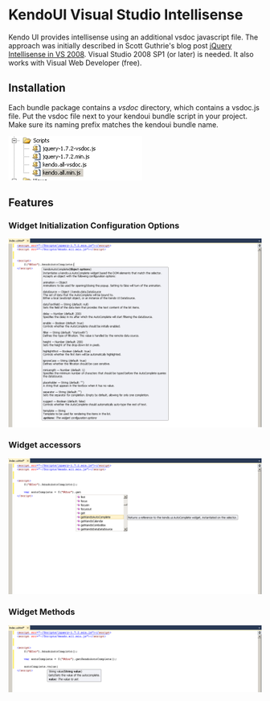 # KendoUI Visual Studio Intellisense

Kendo UI provides intellisense using an additional vsdoc javascript file. The approach was initially described in Scott Guthrie's blog post [jQuery Intellisense in VS 2008](http://weblogs.asp.net/scottgu/archive/2008/11/21/jquery-intellisense-in-vs-2008.aspx).
Visual Studio 2008 SP1 (or later) is needed. It also works with Visual Web Developer (free).

## Installation

Each bundle package contains a *vsdoc* directory, which contains a vsdoc.js file. Put the vsdoc file next to your kendoui bundle script in your project. Make sure its naming prefix matches the kendoui bundle name.

![Solution Explorer](solution-explorer.png)

## Features

### Widget Initialization Configuration Options

![jquery plugin](jquery-plugin.png)

### Widget accessors

![jquery plugin](jquery-accessor.png)

### Widget Methods

![jquery plugin](widget-method.png)


